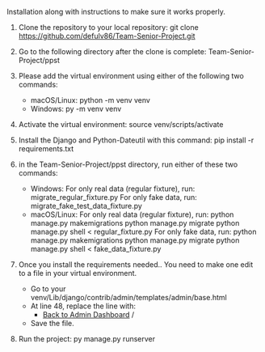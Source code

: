 Installation along with instructions to make sure it works properly.

1. Clone the repository to your local repository: git clone https://github.com/defulv86/Team-Senior-Project.git

2. Go to the following directory after the clone is complete: Team-Senior-Project/ppst

3. Please add the virtual environment using either of the following two commands:
    - macOS/Linux: python -m venv venv
    - Windows:     py -m venv venv

4. Activate the virtual environment: source venv/scripts/activate

5. Install the Django and Python-Dateutil with this command:
    pip install -r requirements.txt

6. in the Team-Senior-Project/ppst directory, run either of these two commands:
    - Windows:
        For only real data (regular fixture), run:
            migrate_regular_fixture.py
        For only fake data, run:
            migrate_fake_test_data_fixture.py
    - macOS/Linux:
        For only real data (regular fixture), run:
            python manage.py makemigrations
            python manage.py migrate
            python manage.py shell < regular_fixture.py
        For only fake data, run:
            python manage.py makemigrations
            python manage.py migrate
            python manage.py shell < fake_data_fixture.py

7. Once you install the requirements needed.. You need to make one edit to a file in your virtual environment.
    - Go to your venv/Lib/django/contrib/admin/templates/admin/base.html
    - At line 48, replace the line with: 
        - <a href="{% url 'admin_dashboard' %}" class="headerlink">Back to Admin Dashboard</a> /
    - Save the file.

8. Run the project: py manage.py runserver
